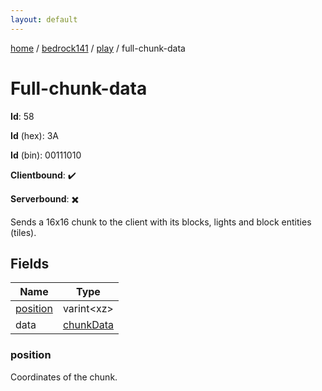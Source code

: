 ```yaml
---
layout: default
---
```


[home](/)  /  [bedrock141](/protocol/bedrock141)  /  [play](/protocol/bedrock141/play)  /  full-chunk-data

# Full-chunk-data

**Id**: 58

**Id** (hex): 3A

**Id** (bin): 00111010

**Clientbound**: ✔️

**Serverbound**: ✖️

Sends a 16x16 chunk to the client with its blocks, lights and block entities (tiles).

## Fields

Name | Type
---|---
[position](#position) | varint&lt;xz&gt;
data | [chunkData](/protocol/bedrock141/types/chunk-data)

### position

Coordinates of the chunk.

